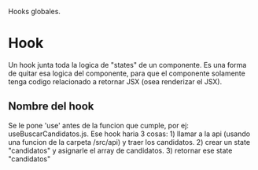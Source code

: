 Hooks globales.


# Hook
Un hook junta toda la logica de "states" de un componente. Es una forma de quitar esa logica del componente, para que el componente solamente tenga codigo relacionado a retornar JSX (osea renderizar el JSX).

## Nombre del hook
Se le pone 'use' antes de la funcion que cumple, por ej: useBuscarCandidatos.js. Ese hook haria 3 cosas: 1) llamar a la api (usando una funcion de la carpeta /src/api) y traer los candidatos. 2) crear un state "candidatos" y asignarle el array de candidatos. 3) retornar ese state "candidatos"